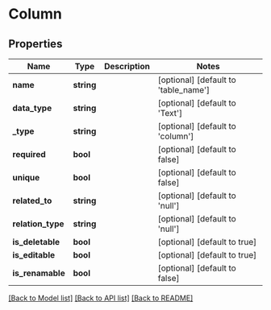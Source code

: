 # Column

## Properties
Name | Type | Description | Notes
------------ | ------------- | ------------- | -------------
**name** | **string** |  | [optional] [default to 'table_name']
**data_type** | **string** |  | [optional] [default to 'Text']
**_type** | **string** |  | [optional] [default to 'column']
**required** | **bool** |  | [optional] [default to false]
**unique** | **bool** |  | [optional] [default to false]
**related_to** | **string** |  | [optional] [default to 'null']
**relation_type** | **string** |  | [optional] [default to 'null']
**is_deletable** | **bool** |  | [optional] [default to true]
**is_editable** | **bool** |  | [optional] [default to true]
**is_renamable** | **bool** |  | [optional] [default to false]

[[Back to Model list]](../README.md#documentation-for-models) [[Back to API list]](../README.md#documentation-for-api-endpoints) [[Back to README]](../README.md)



